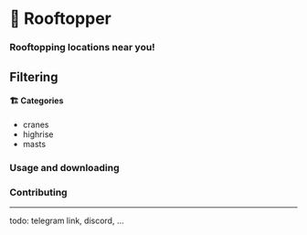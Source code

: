 # 🌇 Rooftopper


### Rooftopping locations near you!

## Filtering

#### 🏗️ Categories

- cranes
- highrise
- masts

### Usage and downloading

### Contributing


---

todo: telegram link, discord, ...
